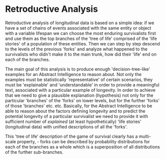 # Retroductive Analysis
Retroductive analysis of longitudinal data is based on a simple idea:
if we have a set of chains of events associated with the same entity
or object with a variable lifespan we can choose the most enduring survivalists
first and use them as the top branches of the 'tree of life' comprised
of the 'life stories' of a population of these entities. Then we
can step by step descend to the levels of the previous 'forks' and analyze what
happened to the survivalists who didn't make it to the main trunk, how
did their 'life' end on each of the branches.

The main goal of this analysis is to produce enough 'decision-tree-like'
examples for an Abstract Intelligence to reason about. Not only the
examples must be statistically 'representative' of certain scenarios,
they must be 'explainable' and 'understandable' in order to provide a
meaningful text, associated with a particular example of longevity. In order to
achieve that we need to give a plausible explanation (hypothesis) not
only for the particular 'branches' of the 'forks' on lower levels, but
for the further 'forks' of those 'branches' etc. etc. Basically, 
for the Abstract Intelligence to be able to reason about the factors
defining longevity and to predict the potential longevity of a particular
survivalist we need to provide it with sufficient number of _explained_ (at least hypothetically)
'life stories' (longitudinal data) with unified descriptions of all the 'forks'.

This 'tree of life' description of the game of survival clearly has a multi-scale
property, - forks can be described by probability distributions for each
of the branches as a whole which is a superposition of all distributions of
the further sub-branches.
